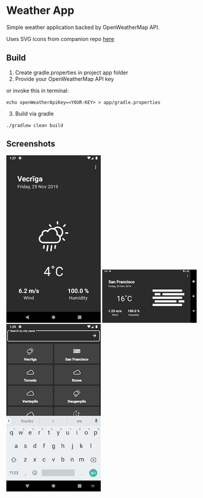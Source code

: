 # Weather App

Simple weather application backed by OpenWeatherMap API.

Uses SVG icons from companion repo [here](https://github.com/sashjakk/weather-app-icons)

## Build

1. Create gradle.properties in project app folder
2. Provide your OpenWeatherMap API key

or invoke this in terminal:

```
echo openWeatherApiKey=<YOUR-KEY> > app/gradle.properties
```

3. Build via gradle

```
./gradlew clean build
```

## Screenshots

![Details](./images/details.png)
![Details in Landscape](./images/details-landscape.png)
![Search and List](./images/search-and-list.png)